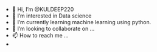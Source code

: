 - 👋 Hi, I’m @KULDEEP220
- 👀 I’m interested in Data science
- 🌱 I’m currently learning machine learning using python.
- 💞️ I’m looking to collaborate on ...
- 📫 How to reach me ...
- 

<!---
KULDEEP220/KULDEEP220 is a ✨ special ✨ repository because its `README.md` (this file) appears on your GitHub profile.
You can click the Preview link to take a look at your changes.
--->
